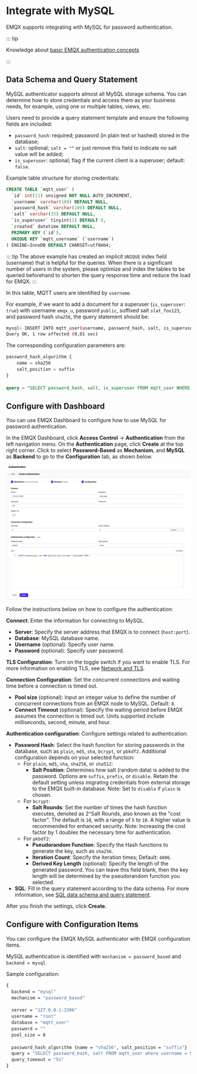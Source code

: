 # Integrate with MySQL

EMQX supports integrating with MySQL for password authentication. 

::: tip

Knowledge about [basic EMQX authentication concepts](../authn/authn.md)

:::

## Data Schema and Query Statement

MySQL authenticator supports almost all MySQL storage schema. You can determine how to store credentials and access them as your business needs, for example, using one or multiple tables, views, etc.

Users need to provide a query statement template and ensure the following fields are included:

- `password_hash`: required; password (in plain text or hashed) stored in the database; 
- `salt`: optional; `salt = ""` or just remove this field to indicate no salt value will be added; 
- `is_superuser`: optional; flag if the current client is a superuser; default: `false`.

Example table structure for storing credentials:

```sql
CREATE TABLE `mqtt_user` (
  `id` int(11) unsigned NOT NULL AUTO_INCREMENT,
  `username` varchar(100) DEFAULT NULL,
  `password_hash` varchar(100) DEFAULT NULL,
  `salt` varchar(35) DEFAULT NULL,
  `is_superuser` tinyint(1) DEFAULT 0,
  `created` datetime DEFAULT NULL,
  PRIMARY KEY (`id`),
  UNIQUE KEY `mqtt_username` (`username`)
) ENGINE=InnoDB DEFAULT CHARSET=utf8mb4;
```

::: tip
The above example has created an implicit `UNIQUE` index field (username) that is helpful for the queries.
When there is a significant number of users in the system, please optimize and index the tables to be queried beforehand to shorten the query response time and reduce the load for EMQX.
:::

In this table, MQTT users are identified by `username`.

For example, if we want to add a document for a superuser (`is_superuser`: `true`) with username `emqx_u`, password `public`, suffixed salt `slat_foo123`, and password hash `sha256`, the query statement should be:

```bash
mysql> INSERT INTO mqtt_user(username, password_hash, salt, is_superuser) VALUES ('emqx_u', SHA2(concat('public', 'slat_foo123'), 256), 'slat_foo123', 1);
Query OK, 1 row affected (0,01 sec)
```

The corresponding configuration parameters are:

```sql
password_hash_algorithm {
    name = sha256
    salt_position = suffix
}

query = "SELECT password_hash, salt, is_superuser FROM mqtt_user WHERE username = ${username} LIMIT 1"
```

## Configure with Dashboard

You can use EMQX Dashboard to configure how to use MySQL for password authentication. 

In the EMQX Dashboard, click **Access Control** -> **Authentication** from the left navigation menu. On the **Authentication** page, click **Create** at the top right corner. Click to select **Password-Based** as **Mechanism**, and **MySQL** as **Backend** to go to the **Configuration** tab, as shown below. 

<img src="./assets/authn-mysql.png" alt="Authentication with MySQL" style="zoom:67%;" />

Follow the instructions below on how to configure the authentication:

**Connect**: Enter the information for connecting to MySQL.

- **Server**: Specify the server address that EMQX is to connect (`host:port`).
- **Database**: MySQL database name.
- **Username** (optional): Specify user name. 
- **Password** (optional): Specify user password. 

**TLS Configuration**: Turn on the toggle switch if you want to enable TLS. For more information on enabling TLS, see [Network and TLS](../../network/overview.md).

**Connection Configuration**: Set the concurrent connections and waiting time before a connection is timed out.

- **Pool size** (optional): Input an integer value to define the number of concurrent connections from an EMQX node to MySQL. Default: `8`. 
- **Connect Timeout** (optional): Specify the waiting period before EMQX assumes the connection is timed out. Units supported include milliseconds, second, minute, and hour. 

**Authentication configuration**: Configure settings related to authentication:

- **Password Hash**: Select the hash function for storing passwords in the database, such as `plain`, `md5`, `sha`, `bcrypt`, or `pbkdf2`. Additional configuration depends on your selected function:
  - For `plain`, `md5`, `sha`, `sha256`, or `sha512`:
    - **Salt Position**: Determines how salt (random data) is added to the password. Options are `suffix`, `prefix`, or `disable`. Retain the default setting unless migrating credentials from external storage to the EMQX built-in database. Note: Set to `disable` if `plain` is chosen.
  - For `bcrypt`:
    - **Salt Rounds**: Set the number of times the hash function executes, denoted as 2^Salt Rounds, also known as the "cost factor". The default is `10`, with a range of `5` to `10`. A higher value is recommended for enhanced security. Note: Increasing the cost factor by 1 doubles the necessary time for authentication.
  - For `pkbdf2`:
    - **Pseudorandom Function**: Specify the Hash functions to generate the key, such as `sha256`. 
    - **Iteration Count**: Specify the iteration times; Default: `4096`.
    - **Derived Key Length** (optional): Specify the length of the generated password. You can leave this field blank, then the key length will be determined by the pseudorandom function you selected. 
- **SQL**: Fill in the query statement according to the data schema. For more information, see [SQL data schema and query statement](#sql-table-structure-and-query-statement). 

After you finish the settings, click **Create**.

## Configure with Configuration Items

You can configure the EMQX MySQL authenticator with EMQX configuration items.<!--插入超链接-->

MySQL authentication is identified with `mechanism = password_based` and `backend = mysql`.

Sample configuration:

```bash
{
  backend = "mysql"
  mechanism = "password_based"

  server = "127.0.0.1:3306"
  username = "root"
  database = "mqtt_user"
  password = ""
  pool_size = 8

  password_hash_algorithm {name = "sha256", salt_position = "suffix"}
  query = "SELECT password_hash, salt FROM mqtt_user where username = ${username} LIMIT 1"
  query_timeout = "5s"
}
```
